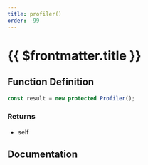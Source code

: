 ```yaml
---
title: profiler()
order: -99
---
```


# {{ $frontmatter.title }}

<!--@include: ./profiler_partial_header.md-->

## Function Definition

```ts
const result = new protected Profiler();
```

### Returns

* self

## Documentation

<!--@include: ./profiler_partial_footer.md-->
